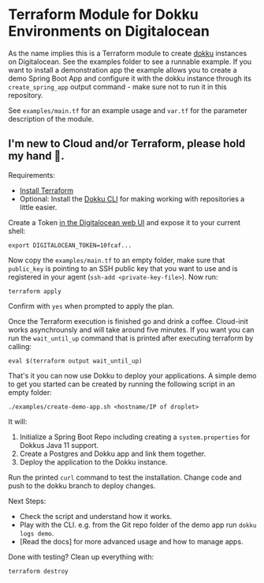# Terraform Module for Dokku Environments on Digitalocean

As the name implies this is a Terraform module to create [dokku](http://dokku.viewdocs.io/dokku/) instances on Digitalocean. See the examples folder to see a runnable example. If you want to install a demonstration app the example allows you to create a demo Spring Boot App and configure it with the dokku instance through its `create_spring_app` output command - make sure not to run it in this repository.

See `examples/main.tf` for an example usage and `var.tf` for the parameter description of the module.

## I'm new to Cloud and/or Terraform, please hold my hand 🤝.

Requirements:

* [Install Terraform](https://learn.hashicorp.com/tutorials/terraform/install-cli)
* Optional: Install the [Dokku CLI](http://dokku.viewdocs.io/dokku/deployment/remote-commands/#official-client) for making working with repositories a little easier.

Create a Token [in the Digitalocean web UI](https://cloud.digitalocean.com/account/api/tokens) and expose it to your current shell:
```shell
export DIGITALOCEAN_TOKEN=10fcaf...
```

Now copy the `examples/main.tf` to an empty folder, make sure that `public_key` is pointing to an SSH public key that you want to use and is registered in your agent (`ssh-add <private-key-file>`). Now run:
```shell
terraform apply
```

Confirm with `yes` when prompted to apply the plan.

Once the Terraform execution is finished go and drink a coffee. Cloud-init works asynchrounsly and will take around five minutes. If you want you can run the `wait_until_up` command that is printed after executing terraform by calling:

```shell
eval $(terraform output wait_until_up)
```

That's it you can now use Dokku to deploy your applications. A simple demo to get you started can be created by running the following script in an empty folder:
```shell
./examples/create-demo-app.sh <hostname/IP of droplet>
```

It will:
1. Initialize a Spring Boot Repo including creating a `system.properties` for Dokkus Java 11 support.
2. Create a Postgres and Dokku app and link them together.
3. Deploy the application to the Dokku instance.

Run the printed `curl` command to test the installation. Change code and push to the dokku branch to deploy changes.

Next Steps:

* Check the script and understand how it works.
* Play with the CLI. e.g. from the Git repo folder of the demo app run `dokku logs demo`.
* [Read the docs] for more advanced usage and how to manage apps.


Done with testing? Clean up everything with:
```shell
terraform destroy
```
